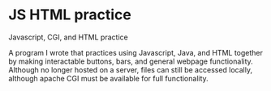 # JS HTML practice

 Javascript, CGI, and HTML practice

A program I wrote that practices using Javascript, Java, and HTML together by making interactable buttons, bars, and general webpage functionality. Although no longer hosted on a server, files can still be
accessed locally, although apache CGI must be available for full functionality. 